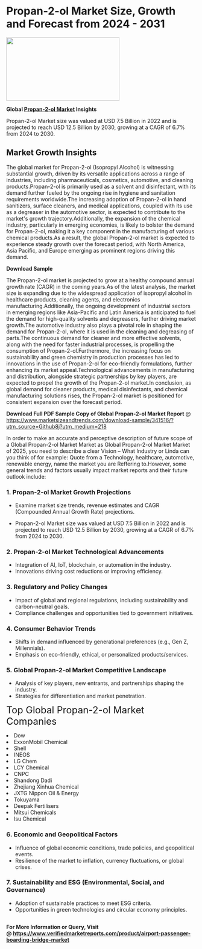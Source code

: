 <H1>Propan-2-ol Market Size, Growth and Forecast from 2024 - 2031</H1><img class="aligncenter size-medium wp-image-584254" src="https://thirdeyenews.in/wp-content/uploads/2024/09/Global-Market-Research-300x168.jpeg" alt="" width="300" height="168" /><p><strong>Global&nbsp;<a href="https://www.marketsizeandtrends.com/download-sample/341516/?utm_source=Github8j?utm_medium=218">Propan-2-ol Market</a> Insights</strong></p><p>Propan-2-ol Market size was valued at USD 7.5 Billion in 2022 and is projected to reach USD 12.5 Billion by 2030, growing at a CAGR of 6.7% from 2024 to 2030.</p><p><h2>Market Growth Insights</h2> <p>The global market for Propan-2-ol (Isopropyl Alcohol) is witnessing substantial growth, driven by its versatile applications across a range of industries, including pharmaceuticals, cosmetics, automotive, and cleaning products.Propan-2-ol is primarily used as a solvent and disinfectant, with its demand further fueled by the ongoing rise in hygiene and sanitation requirements worldwide.The increasing adoption of Propan-2-ol in hand sanitizers, surface cleaners, and medical applications, coupled with its use as a degreaser in the automotive sector, is expected to contribute to the market's growth trajectory.Additionally, the expansion of the chemical industry, particularly in emerging economies, is likely to bolster the demand for Propan-2-ol, making it a key component in the manufacturing of various chemical products.As a result, the global Propan-2-ol market is expected to experience steady growth over the forecast period, with North America, Asia Pacific, and Europe emerging as prominent regions driving this demand.</p> <p><strong>Download Sample</strong></p> <p>The Propan-2-ol market is projected to grow at a healthy compound annual growth rate (CAGR) in the coming years.As of the latest analysis, the market size is expanding due to the widespread application of isopropyl alcohol in healthcare products, cleaning agents, and electronics manufacturing.Additionally, the ongoing development of industrial sectors in emerging regions like Asia-Pacific and Latin America is anticipated to fuel the demand for high-quality solvents and degreasers, further driving market growth.The automotive industry also plays a pivotal role in shaping the demand for Propan-2-ol, where it is used in the cleaning and degreasing of parts.The continuous demand for cleaner and more effective solvents, along with the need for faster industrial processes, is propelling the consumption of Propan-2-ol.Furthermore, the increasing focus on sustainability and green chemistry in production processes has led to innovations in the use of Propan-2-ol for eco-friendly formulations, further enhancing its market appeal.Technological advancements in manufacturing and distribution, alongside strategic partnerships by key players, are expected to propel the growth of the Propan-2-ol market.In conclusion, as global demand for cleaner products, medical disinfectants, and chemical manufacturing solutions rises, the Propan-2-ol market is positioned for consistent expansion over the forecast period.</p> <p><span class=""><strong>Download Full PDF Sample Copy of Global Propan-2-ol Market Report</strong> @ <a href="https://www.marketsizeandtrends.com/download-sample/341516/?utm_source=Github8j?utm_medium=218" target="_blank">https://www.marketsizeandtrends.com/download-sample/341516/?utm_source=Github8j?utm_medium=218</a></span></p><p>In order to make an accurate and perceptive description of future scope of a Global&nbsp;Propan-2-ol Market Market as Global&nbsp;Propan-2-ol Market Market of 2025, you need to describe a clear Vision &ndash; What Industry or Linda can you think of for example: Quote from a Technology, healthcare, automotive, renewable energy, name the market you are Reffering to.However, some general trends and factors usually impact market reports and their future outlook include:</p><h3>1.&nbsp;<strong>Propan-2-ol Market Growth Projections</strong></h3><ul><li>Examine market size trends, revenue estimates and CAGR (Compounded Annual Growth Rate) projections.</li><li><p>Propan-2-ol Market size was valued at USD 7.5 Billion in 2022 and is projected to reach USD 12.5 Billion by 2030, growing at a CAGR of 6.7% from 2024 to 2030.</p></li></ul><h3>2.&nbsp;<strong>Propan-2-ol Market Technological Advancements</strong></h3><ul><li>Integration of AI, IoT, blockchain, or automation in the industry.</li><li>Innovations driving cost reductions or improving efficiency.</li></ul><h3>3.&nbsp;<strong>Regulatory and Policy Changes</strong></h3><ul><li>Impact of global and regional regulations, including sustainability and carbon-neutral goals.</li><li>Compliance challenges and opportunities tied to government initiatives.</li></ul><h3>4.&nbsp;<strong>Consumer Behavior Trends</strong></h3><ul><li>Shifts in demand influenced by generational preferences (e.g., Gen Z, Millennials).</li><li>Emphasis on eco-friendly, ethical, or personalized products/services.</li></ul><h3>5.&nbsp;<strong>Global Propan-2-ol Market Competitive Landscape</strong></h3><ul><li>Analysis of key players, new entrants, and partnerships shaping the industry.</li><li>Strategies for differentiation and market penetration.</li></ul><p data-pm-slice="1 1 []"><span style="color: inherit; font-family: inherit; font-size: 25px;">Top Global Propan-2-ol Market Companies</span></p><div class="" data-test-id=""><p><li>Dow</li><li> ExxonMobil Chemical</li><li> Shell</li><li> INEOS</li><li> LG Chem</li><li> LCY Chemical</li><li> CNPC</li><li> Shandong Dadi</li><li> Zhejiang Xinhua Chemical</li><li> JXTG Nippon Oil & Energy</li><li> Tokuyama</li><li> Deepak Fertilisers</li><li> Mitsui Chemicals</li><li> Isu Chemical</li></p></div><h3>6.&nbsp;<strong>Economic and Geopolitical Factors</strong></h3><ul><li>Influence of global economic conditions, trade policies, and geopolitical events.</li><li>Resilience of the market to inflation, currency fluctuations, or global crises.</li></ul><h3>7.&nbsp;<strong>Sustainability and ESG (Environmental, Social, and Governance)</strong></h3><ul><li>Adoption of sustainable practices to meet ESG criteria.</li><li>Opportunities in green technologies and circular economy principles.</li></ul><h2><strong style="font-size: 14px;">For More Information or Query, Visit @&nbsp;</strong><a style="background-color: #ffffff; font-size: 14px;" href="https://www.marketsizeandtrends.com/report/propan-2-ol-market/" target="_blank">https://www.verifiedmarketreports.com/product/airport-passenger-boarding-bridge-market</a></h2>